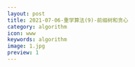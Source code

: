 ```yaml
---
layout: post
title: 2021-07-06-重学算法(9)-前缀树和贪心
category: algorithm
icon: www
keywords: algorithm
image: 1.jpg
preview: 1
---
```

